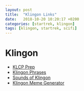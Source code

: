 ```yaml
---
layout: post
title:  "Klingon Links"
date:   2018-10-20 10:20:17 +0200
categories: [startrek, klingon]
tags: [klingon, startrek, scifi]
---
```


# Klingon

* [KLCP Prep](https://www.kli.org/members-only/klcp-prep/)
* [Klingon Phrases](https://www.kli.org/about-klingon/klingon-phrases/)
* [Sounds of Klingon](https://www.kli.org/about-klingon/sounds-of-klingon/)
* [Klingon Meme Generator](https://imgflip.com/memegenerator/66329521/Klingon-Warrior)
